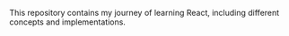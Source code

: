 This repository contains my journey of learning React, including different concepts and implementations.
